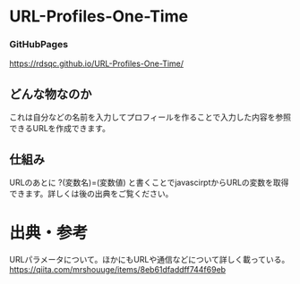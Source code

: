 # URL-Profiles-One-Time
### GitHubPages
https://rdsqc.github.io/URL-Profiles-One-Time/
## どんな物なのか
これは自分などの名前を入力してプロフィールを作ることで入力した内容を参照できるURLを作成できます。
## 仕組み
URLのあとに
?(変数名)=(変数値)
と書くことでjavascirptからURLの変数を取得できます。詳しくは後の出典をご覧ください。
# 出典・参考
URLパラメータについて。ほかにもURLや通信などについて詳しく載っている。
https://qiita.com/mrshouuge/items/8eb61dfaddff744f69eb

